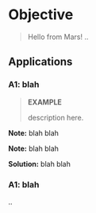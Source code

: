 <!--
[ file: README.md                   ]
====================================[ sec-1: primer   ]
- description  :: ..                :
	L1: ..
	L2: ..
-------------------------------------
- explanation  :: ..                :
	L1: ..
	L2: ..
====================================[ sec-2: contents ]--> 
# Objective

> Hello from Mars!
> ..

## Applications

### A1: blah

> **EXAMPLE**
>
> description here.

**Note:** blah blah

**Note:** blah blah

**Solution:** blah blah

### A1: blah

..

<!--
====================================[ sec-2: END      ]-->
